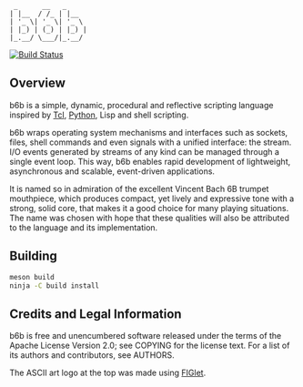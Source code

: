 ```
 _      __   _
| |__  / /_ | |__
| '_ \| '_ \| '_ \
| |_) | (_) | |_) |
|_.__/ \___/|_.__/
```

[![Build Status](https://travis-ci.org/dimkr/b6b.svg?branch=master)](https://travis-ci.org/dimkr/b6b)

## Overview

b6b is a simple, dynamic, procedural and reflective scripting language inspired
by [Tcl](http://www.tcl.tk/), [Python](http://www.python.org/), Lisp and shell
scripting.

b6b wraps operating system mechanisms and interfaces such as sockets, files,
shell commands and even signals with a unified interface: the stream. I/O events
generated by streams of any kind can be managed through a single event loop.
This way, b6b enables rapid development of lightweight, asynchronous and
scalable, event-driven applications.

It is named so in admiration of the excellent Vincent Bach 6B trumpet
mouthpiece, which produces compact, yet lively and expressive tone with a
strong, solid core, that makes it a good choice for many playing situations. The
name was chosen with hope that these qualities will also be attributed to the
language and its implementation.

## Building

```bash
meson build
ninja -C build install
```

## Credits and Legal Information

b6b is free and unencumbered software released under the terms of the Apache
License Version 2.0; see COPYING for the license text. For a list of its authors
and contributors, see AUTHORS.

The ASCII art logo at the top was made using [FIGlet](http://www.figlet.org/).
